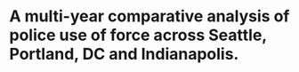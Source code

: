 # A multi-year comparative analysis of police use of force across Seattle, Portland, DC and Indianapolis.
